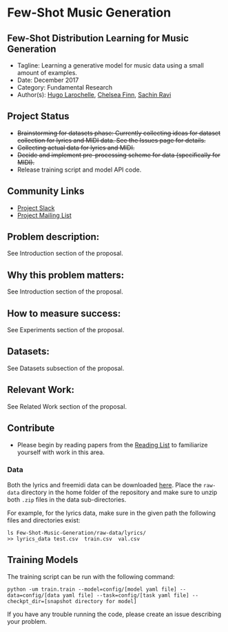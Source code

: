 # Few-Shot Music Generation

## Few-Shot Distribution Learning for Music Generation

* Tagline: Learning a generative model for music data using a small amount of examples.
* Date: December 2017
* Category: Fundamental Research
* Author(s): [Hugo Larochelle](https://github.com/larocheh), [Chelsea Finn](https://github.com/cbfinn), [Sachin Ravi](https://github.com/sachinravi14)

## Project Status

* ~~Brainstorming for datasets phase: Currently collecting ideas for dataset collection for lyrics and MIDI data. See the Issues page for details.~~
* ~~Collecting actual data for lyrics and MIDI.~~
* ~~Decide and implement pre-processing scheme for data (specifically for MIDI).~~
* Release training script and model API code.

## Community Links

* [Project Slack](https://few-shot-music-gen.slack.com/join/shared_invite/enQtMjgwMTA0NTA3MzQ3LTA3MTc3M2E4MjEyNDlhZDNlMTU2ZmUyMmNmMDlhYmQ2ZmFkMDRiZTAzZDJmYmYwYmE0NjRmZGMyMmYxOWEzMWU)
* [Project Mailing List](https://groups.google.com/forum/#!forum/few-shot-music-generation)

## Problem description:

See Introduction section of the proposal.

## Why this problem matters:

See Introduction section of the proposal.

## How to measure success:

See Experiments section of the proposal.

## Datasets:

See Datasets subsection of the proposal.

## Relevant Work:

See Related Work section of the proposal.

## Contribute

* Please begin by reading papers from the [Reading List](https://github.com/AI-ON/Few-Shot-Music-Generation/blob/master/READING_LIST.md) to familiarize yourself with work in this area.

### Data

Both the lyrics and freemidi data can be downloaded [here](https://drive.google.com/drive/u/1/folders/1sI1K3CjzpN81QjjpaEDVKW79c7AOUdyQ). Place the `raw-data` directory in the home folder of the repository and make sure to unzip both `.zip` files in the data sub-directories.

For example, for the lyrics data, make sure in the given path the following files and directories exist:
```
ls Few-Shot-Music-Generation/raw-data/lyrics/
>> lyrics_data test.csv  train.csv  val.csv
```

## Training Models
The training script can be run with the following command:

```
python -um train.train --model=config/[model yaml file] --data=config/[data yaml file] --task=config/[task yaml file] --checkpt_dir=[snapshot directory for model]
```

If you have any trouble running the code, please create an issue describing your problem.
